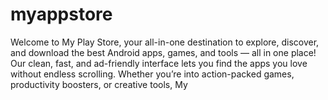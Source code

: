 # myappstore
Welcome to My Play Store, your all-in-one destination to explore, discover, and download the best Android apps, games, and tools — all in one place! Our clean, fast, and ad-friendly interface lets you find the apps you love without endless scrolling.  Whether you’re into action-packed games, productivity boosters, or creative tools, My 
